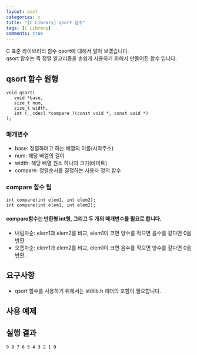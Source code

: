 ```yaml
---
layout: post
categories: c
title: "[C Library] qsort 함수"
tags: [C Library]
comments: true
---
```


C 표준 라이브러리 함수 qsort에 대해서 알아 보겠습니다.<br>
qsort 함수는 퀵 정렬 알고리즘을 손쉽게 사용하기 위해서 만들어진 함수 입니다.

## qsort 함수 원형
```
void qsort(
   void *base,
   size_t num,
   size_t width,
   int (__cdecl *compare )(const void *, const void *)
);
```
### 매개변수
- base: 정렬하려고 하는 배열의 이름(시작주소)
- num: 해당 배열의 길이
- width: 해당 배열 원소 하나의 크기(바이트)
- compare: 정렬순서를 결정하는 사용자 정의 함수

### compare 함수  팁
```
int compare(int elem1, int elem2);
int compare(int elem1, int elem2);
```
#### compare함수는 반환형 int형, 그리고 두 개의 매개변수를 필요로 합니다.
- 내림차순: elem1과 elem2를 비교, elem1이 크면 양수를 작으면 음수를 같다면 0을 반환.
- 오름차순: elem1과 elem2를 비교, elem1이 크면 음수를 작으면 양수를 같다면 0을 반환.

## 요구사항
- qsort 함수를 사용하기 위해서는 stdlib.h 헤더의 포함이 필요합니다.

## 사용 예제
<script src="https://gist.github.com/junbly/4707b803b7d381184e4c1ba8c61b01f3.js"></script>

## 실행 결과
```
9 8 7 6 5 4 3 2 1 0
```
<br>
